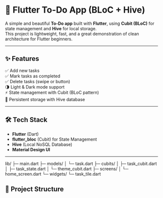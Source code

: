 # 📝 Flutter To-Do App (BLoC + Hive)

A simple and beautiful **To-Do app** built with **Flutter**, using **Cubit (BLoC)** for state management and **Hive** for local storage.  
This project is lightweight, fast, and a great demonstration of clean architecture for Flutter beginners.

---

## ✨ Features

✅ Add new tasks  
✅ Mark tasks as completed  
✅ Delete tasks (swipe or button)  
🌗 Light & Dark mode support  
⚡ State management with Cubit (BLoC pattern)  
💾 Persistent storage with Hive database  

---

## 🛠️ Tech Stack

- **Flutter** (Dart)
- **flutter_bloc** (Cubit) for State Management
- **Hive** (Local NoSQL Database)
- **Material Design UI**

---                                     

 lib/
├─ main.dart
├─ models/
│ └─ task.dart
├─ cubits/
│ ├─ task_cubit.dart
│ ├─ task_state.dart
│ └─ theme_cubit.dart
├─ screens/
│ └─ home_screen.dart
└─ widgets/
└─ task_tile.dart

## 📂 Project Structure

